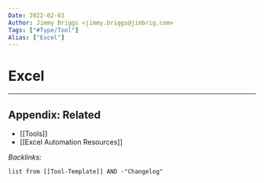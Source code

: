 ```yaml
---
Date: 2022-02-03
Author: Jimmy Briggs <jimmy.briggs@jimbrig.com>
Tags: ["#Type/Tool"]
Alias: ["Excel"]
---
```


# Excel

***

## Appendix: Related

- [[Tools]]
- [[Excel Automation Resources]]

*Backlinks:*

```dataview
list from [[Tool-Template]] AND -"Changelog"
```